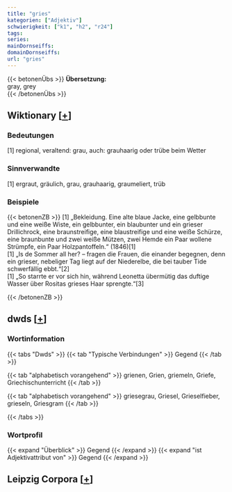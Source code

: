 ```yaml
---
title: "gries"
kategorien: ["Adjektiv"]
schwierigkeit: ["k1", "h2", "r24"]
tags:
series:
mainDornseiffs:
domainDornseiffs:
url: "gries"
---
```


{{< betonenÜbs >}}
**Übersetzung:**  
gray, grey  
{{< /betonenÜbs >}}

## Wiktionary [[+](https://de.wiktionary.org/wiki/gries)]

### Bedeutungen
[1] regional, veraltend: grau, auch: grauhaarig oder trübe beim Wetter  

### Sinnverwandte
[1] ergraut, gräulich, grau, grauhaarig, graumeliert, trüb  

### Beispiele
{{< betonenZB >}}
[1] „Bekleidung. Eine alte blaue Jacke, eine gelbbunte und eine weiße Wiste, ein gelbbunter, ein blaubunter und ein grieser Drillichrock, eine braunstreifige, eine blaustreifige und eine weiße Schürze, eine braunbunte und zwei weiße Mützen, zwei Hemde ein Paar wollene Strümpfe, ein Paar Holzpantoffeln.“ (1846)[1]  
[1] „Is de Sommer all her? – fragen die Frauen, die einander begegnen, denn ein grieser, nebeliger Tag liegt auf der Niederelbe, die bei tauber Tide schwerfällig ebbt.“[2]  
[1] „So starrte er vor sich hin, während Leonetta übermütig das duftige Wasser über Rositas grieses Haar sprengte.“[3]  

{{< /betonenZB >}}


## dwds [[+](https://www.dwds.de/wb/gries)]

### Wortinformation
{{< tabs "Dwds" >}}
{{< tab "Typische Verbindungen" >}}
Gegend
{{< /tab >}}

{{< tab "alphabetisch vorangehend" >}}
grienen, Grien, griemeln, Griefe, Griechischunterricht
{{< /tab >}}

{{< tab "alphabetisch vorangehend" >}}
griesegrau, Griesel, Grieselfieber, grieseln, Griesgram
{{< /tab >}}

{{< /tabs >}}

### Wortprofil
{{< expand "Überblick" >}} Gegend {{< /expand >}}
{{< expand "ist Adjektivattribut von" >}} Gegend {{< /expand >}}

## Leipzig Corpora [[+](https://corpora.uni-leipzig.de/en/res?word=gries&corpusId=deu_newscrawl-public_2018)]

